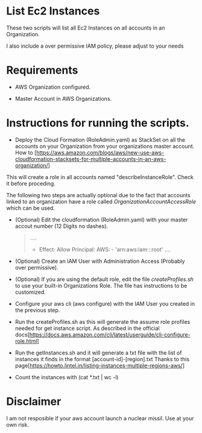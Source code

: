# List Ec2 Instances
These two scripts will list all Ec2 Instances on all accounts in an Organization.

I also include a over permissive IAM policy, please adjust to your needs

# Requirements

- AWS Organization configured.

- Master Account in AWS Organizations.

# Instructions for running the scripts.

- Deploy the Cloud Formation (RoleAdmin.yaml) as StackSet on all the accounts on your Organization from your organizations master account.
How to [https://aws.amazon.com/blogs/aws/new-use-aws-cloudformation-stacksets-for-multiple-accounts-in-an-aws-organization/]

This will create a role in all accounts named "describeInstanceRole". Check it before proceding.

The following two steps are actually optional due to the fact that accounts linked to an organization have a role called *OrganizationAccountAccessRole* which can be used.

- (Optional) Edit the cloudformation (RoleAdmin.yaml) with your master accout number (12 Digits no dashes).
    >    ....
    >  - Effect: Allow
    >    Principal: 
    >      AWS:
    >        - 'arn:aws:iam::<Your Account ID>:root'
    >    ....

- (Optional) Create an IAM User with Administration Access (Probably over permissive).

- (Optional) If you are using the default role, edit the file *createProfiles.sh* to use your built-in Organizations Role. The file has instructions to be customized.

- Configure your aws cli (aws configure) with the IAM User you created in the previous step.

- Run the createProfiles.sh as this will generate the assume role profiles needed for get instance script.
As described in the official docs[https://docs.aws.amazon.com/cli/latest/userguide/cli-configure-role.html]

- Run the getInstances.sh and it will generate a txt file with the list of instances it finds in the format \[account-id\]-\[region\].txt
Thanks to this page[https://howto.lintel.in/listing-instances-multiple-regions-aws/]
- Count the instances with (cat *.txt | wc -l)

# Disclaimer
I am not resposible if your aws account launch a nuclear missil. Use at your own risk.
